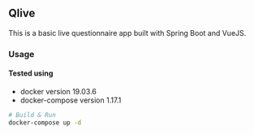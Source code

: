 ## Qlive

This is a basic live questionnaire app built with Spring Boot and VueJS.

### Usage

#### Tested using
 - docker version 19.03.6
 - docker-compose version 1.17.1

```bash
# Build & Run
docker-compose up -d
```
